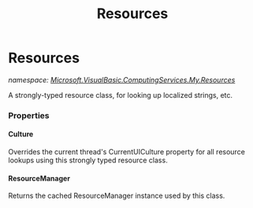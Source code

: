 ﻿---
title: Resources
---

# Resources
_namespace: [Microsoft.VisualBasic.ComputingServices.My.Resources](N-Microsoft.VisualBasic.ComputingServices.My.Resources.html)_

A strongly-typed resource class, for looking up localized strings, etc.



### Properties

#### Culture
Overrides the current thread's CurrentUICulture property for all
 resource lookups using this strongly typed resource class.
#### ResourceManager
Returns the cached ResourceManager instance used by this class.

